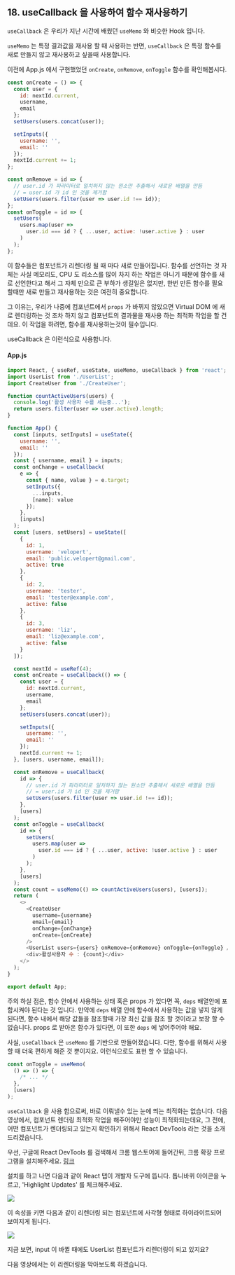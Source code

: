 ## 18. useCallback 을 사용하여 함수 재사용하기

`useCallback` 은 우리가 지난 시간에 배웠던 `useMemo` 와 비슷한 Hook 입니다.

`useMemo` 는 특정 결과값을 재사용 할 때 사용하는 반면, `useCallback` 은 특정 함수를 새로 만들지 않고 재사용하고 싶을때 사용합니다.

이전에 App.js 에서 구현했었던 `onCreate`, `onRemove`, `onToggle` 함수를 확인해봅시다.

```javascript
const onCreate = () => {
  const user = {
    id: nextId.current,
    username,
    email
  };
  setUsers(users.concat(user));

  setInputs({
    username: '',
    email: ''
  });
  nextId.current += 1;
};

const onRemove = id => {
  // user.id 가 파라미터로 일치하지 않는 원소만 추출해서 새로운 배열을 만듬
  // = user.id 가 id 인 것을 제거함
  setUsers(users.filter(user => user.id !== id));
};
const onToggle = id => {
  setUsers(
    users.map(user =>
      user.id === id ? { ...user, active: !user.active } : user
    )
  );
};
```

이 함수들은 컴포넌트가 리렌더링 될 때 마다 새로 만들어집니다. 함수를 선언하는 것 자체는 사실 메모리도, CPU 도 리소스를 많이 차지 하는 작업은 아니기 때문에 함수를 새로 선언한다고 해서 그 자체 만으로 큰 부하가 생길일은 없지만, 한번 만든 함수를 필요할때만 새로 만들고 재사용하는 것은 여전히 중요합니다.

그 이유는, 우리가 나중에 컴포넌트에서 `props` 가 바뀌지 않았으면 Virtual DOM 에 새로 렌더링하는 것 조차 하지 않고 컴포넌트의 결과물을 재사용 하는 최적화 작업을 할 건데요. 이 작업을 하려면, 함수를 재사용하는것이 필수입니다.

useCallback 은 이런식으로 사용합니다.

#### App.js

```javascript
import React, { useRef, useState, useMemo, useCallback } from 'react';
import UserList from './UserList';
import CreateUser from './CreateUser';

function countActiveUsers(users) {
  console.log('활성 사용자 수를 세는중...');
  return users.filter(user => user.active).length;
}

function App() {
  const [inputs, setInputs] = useState({
    username: '',
    email: ''
  });
  const { username, email } = inputs;
  const onChange = useCallback(
    e => {
      const { name, value } = e.target;
      setInputs({
        ...inputs,
        [name]: value
      });
    },
    [inputs]
  );
  const [users, setUsers] = useState([
    {
      id: 1,
      username: 'velopert',
      email: 'public.velopert@gmail.com',
      active: true
    },
    {
      id: 2,
      username: 'tester',
      email: 'tester@example.com',
      active: false
    },
    {
      id: 3,
      username: 'liz',
      email: 'liz@example.com',
      active: false
    }
  ]);

  const nextId = useRef(4);
  const onCreate = useCallback(() => {
    const user = {
      id: nextId.current,
      username,
      email
    };
    setUsers(users.concat(user));

    setInputs({
      username: '',
      email: ''
    });
    nextId.current += 1;
  }, [users, username, email]);

  const onRemove = useCallback(
    id => {
      // user.id 가 파라미터로 일치하지 않는 원소만 추출해서 새로운 배열을 만듬
      // = user.id 가 id 인 것을 제거함
      setUsers(users.filter(user => user.id !== id));
    },
    [users]
  );
  const onToggle = useCallback(
    id => {
      setUsers(
        users.map(user =>
          user.id === id ? { ...user, active: !user.active } : user
        )
      );
    },
    [users]
  );
  const count = useMemo(() => countActiveUsers(users), [users]);
  return (
    <>
      <CreateUser
        username={username}
        email={email}
        onChange={onChange}
        onCreate={onCreate}
      />
      <UserList users={users} onRemove={onRemove} onToggle={onToggle} />
      <div>활성사용자 수 : {count}</div>
    </>
  );
}

export default App;
```

주의 하실 점은, 함수 안에서 사용하는 상태 혹은 props 가 있다면 꼭, `deps` 배열안에 포함시켜야 된다는 것 입니다. 만약에 `deps` 배열 안에 함수에서 사용하는 값을 넣지 않게 된다면, 함수 내에서 해당 값들을 참조할때 가장 최신 값을 참조 할 것이라고 보장 할 수 없습니다. props 로 받아온 함수가 있다면, 이 또한 `deps` 에 넣어주어야 해요.

사실, `useCallback` 은 `useMemo` 를 기반으로 만들어졌습니다. 다만, 함수를 위해서 사용 할 때 더욱 편하게 해준 것 뿐이지요. 이런식으로도 표현 할 수 있습니다.

```javascript
const onToggle = useMemo(
  () => () => {
    /* ... */
  },
  [users]
);
```

`useCallback` 을 사용 함으로써, 바로 이뤄낼수 있는 눈에 띄는 최적화는 없습니다. 다음 영상에서, 컴포넌트 렌더링 최적화 작업을 해주어야만 성능이 최적화되는데요, 그 전에, 어떤 컴포넌트가 렌더링되고 있는지 확인하기 위해서 React DevTools 라는 것을 소개드리겠습니다.

우선, 구글에 React DevTools 를 검색해서 크롬 웹스토어에 들어간뒤, 크롬 확장 프로그램을 설치해주세요.
[링크](https://chrome.google.com/webstore/detail/react-developer-tools/fmkadmapgofadopljbjfkapdkoienihi?hl=ko)

설치를 하고 나면 다음과 같이 React 탭이 개발자 도구에 뜹니다. 톱니바퀴 아이콘을 누르고, 'Highlight Updates' 를 체크해주세요.

![](https://i.imgur.com/ksXWQl7.png)

이 속성을 키면 다음과 같이 리렌더링 되는 컴포넌트에 사각형 형태로 하이라이트되어 보여지게 됩니다.

![](https://i.imgur.com/ovkce71.gif)

지금 보면, input 이 바뀔 때에도 UserList 컴포넌트가 리렌더링이 되고 있지요?

다음 영상에서는 이 리렌더링을 막아보도록 하겠습니다.
